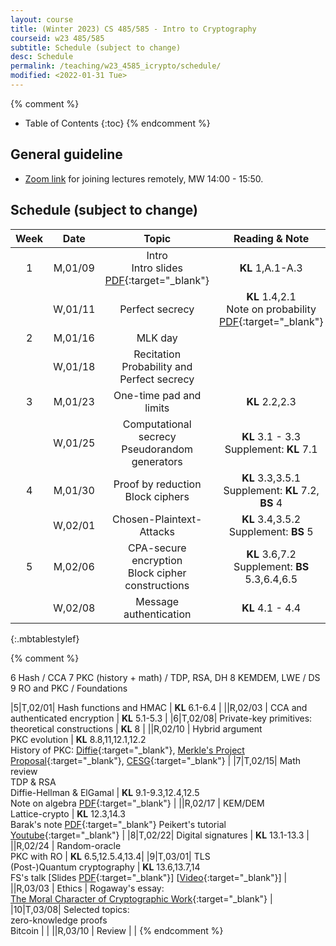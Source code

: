 ```yaml
---
layout: course
title: (Winter 2023) CS 485/585 - Intro to Cryptography
courseid: w23 485/585
subtitle: Schedule (subject to change)
desc: Schedule
permalink: /teaching/w23_4585_icrypto/schedule/
modified: <2022-01-31 Tue> 
---
```


{% comment %}
* Table of Contents
{:toc}
{% endcomment %}

## General guideline
* [Zoom link](https://pdx.zoom.us/j/87602032243?pwd=YnBYUENyaTBmUEN1cWFmN1VJaC9DUT09) for joining lectures remotely, MW 14:00 - 15:50. 

## Schedule (subject to change)

| Week | Date  | Topic | Reading & Note |
|:-----:| :---------: |:----------:|:-----:|
|1| M,01/09| Intro <br> Intro slides [PDF]({{base}}/teaching/w23_4585_icrypto/w23_4585_intro.pdf){:target="_blank"} | **KL** 1,A.1-A.3  |
| |W,01/11|  Perfect secrecy | **KL** 1.4,2.1 <br> Note on probability [PDF](http://theory.stanford.edu/~trevisan/cs276/notesprob.pdf){:target="_blank"}|
|2|M,01/16| MLK day| |
| |W,01/18| Recitation <br > Probability and Perfect secrecy | |
|3|M,01/23| One-time pad and limits | **KL** 2.2,2.3 | 
| |W,01/25|Computational secrecy <br> Pseudorandom generators | **KL** 3.1 - 3.3 <br> Supplement: **KL** 7.1 |
|4|M,01/30|Proof by reduction <br> Block ciphers | **KL** 3.3,3.5.1 <br> Supplement: **KL** 7.2, **BS** 4 |
| |W,02/01| Chosen-Plaintext-Attacks | **KL** 3.4,3.5.2 <br> Supplement: **BS** 5 |
|5|M,02/06| CPA-secure encryption <br> Block cipher constructions|**KL** 3.6,7.2 <br> Supplement: **BS** 5.3,6.4,6.5 |
||W,02/08| Message authentication | **KL** 4.1 - 4.4 |
{:.mbtablestylef}

{% comment %}

6 Hash / CCA
7 PKC (history + math) / TDP, RSA, DH
8 KEMDEM, LWE / DS
9 RO and PKC / Foundations

|5|T,02/01| Hash functions and HMAC | **KL** 6.1-6.4 |
||R,02/03 | CCA and authenticated encryption | **KL** 5.1-5.3 |
|6|T,02/08| Private-key primitives: <br> theoretical constructions | **KL** 8 |
||R,02/10 | Hybrid argument <br> PKC evolution | **KL** 8.8,11,12.1,12.2 <br> History of PKC: [Diffie](http://cr.yp.to/bib/1988/diffie.pdf){:target="_blank"}, [Merkle's Project Proposal](http://www.merkle.com/1974/){:target="_blank"}, [CESG](http://cryptome.org/jya/ellisdoc.htm){:target="_blank"} |
|7|T,02/15| Math review <br> TDP & RSA <br> Diffie-Hellman & ElGamal | **KL** 9.1-9.3,12.4,12.5 <br> Note on algebra [PDF](http://theory.stanford.edu/~trevisan/cs276/notesalgebra.pdf){:target="_blank"} |
||R,02/17 | KEM/DEM <br> Lattice-crypto | **KL** 12.3,14.3 <br> Barak's note [PDF](https://files.boazbarak.org/crypto/lec_12_lattices.pdf){:target="_blank"} Peikert's tutorial [Youtube](https://youtu.be/K_fNK04yG4o){:target="_blank"} |
|8|T,02/22| Digital signatures | **KL** 13.1-13.3 |
||R,02/24 | Random-oracle <br> PKC with RO | **KL** 6.5,12.5.4,13.4|
|9|T,03/01| TLS <br> (Post-)Quantum cryptography | **KL** 13.6,13.7,14 <br> FS's talk [Slides [PDF]({{base}}/files/talks/201611_fspqcasia.pdf){:target="_blank"}] [[Video](https://www.youtube.com/watch?v=n39-FOmNh5g){:target="_blank"}] |
||R,03/03 | Ethics | Rogaway's essay: <br> [The Moral Character of Cryptographic Work](https://web.cs.ucdavis.edu/~rogaway/papers/moral.html){:target="_blank"} |
|10|T,03/08| Selected topics: <br> zero-knowledge proofs <br> Bitcoin | |
||R,03/10 | Review |  |
{% endcomment %}



